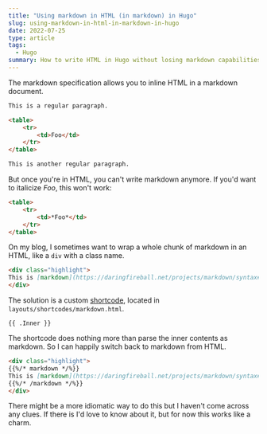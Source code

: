 ```yaml
---
title: "Using markdown in HTML (in markdown) in Hugo"
slug: using-markdown-in-html-in-markdown-in-hugo
date: 2022-07-25
type: article
tags:
  - Hugo
summary: How to write HTML in Hugo without losing markdown capabilities.
---
```


The markdown specification allows you to inline HTML in a markdown document.

```md
This is a regular paragraph.

<table>
    <tr>
        <td>Foo</td>
    </tr>
</table>

This is another regular paragraph.
```

But once you're in HTML, you can't write markdown anymore. If you'd want to italicize *Foo*, this won't work:

```md
<table>
    <tr>
        <td>*Foo*</td>
    </tr>
</table>
```

On my blog, I sometimes want to wrap a whole chunk of markdown in an HTML, like a `div` with a class name.

```md
<div class="highlight">
This is [markdown](https://daringfireball.net/projects/markdown/syntax#html).
</div>
```

The solution is a custom [shortcode](https://gohugo.io/content-management/shortcodes/), located in `layouts/shortcodes/markdown.html`.

```
{{ .Inner }}
```

The shortcode does nothing more than parse the inner contents as markdown. So I can happily switch back to markdown from HTML.

```md
<div class="highlight">
{{%/* markdown */%}}
This is [markdown](https://daringfireball.net/projects/markdown/syntax#html).
{{%/* /markdown */%}}
</div>
```

There might be a more idiomatic way to do this but I haven't come across any clues. If there is I'd love to know about it, but for now this works like a charm.

